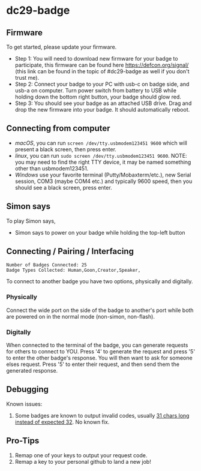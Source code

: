 # dc29-badge

## Firmware
To get started, please update your firmware.

* Step 1: You will need to download new firmware for your badge to participate, this firmware can be found here https://defcon.org/signal/ (this link can be found in the topic of #dc29-badge as well if you don't trust me).
* Step 2: Connect your badge to your PC with usb-c on badge side, and usb-a on computer. Turn power switch from battery to USB while holding down the bottom right button, your badge should glow red.
* Step 3: You should see your badge as an attached USB drive. Drag and drop the new firmware into your badge. It should automatically reboot.

## Connecting from computer

* *macOS*, you can run `screen /dev/tty.usbmodem123451 9600` which will present a black screen, then press enter. 
* *linux*, you can run `sudo screen /dev/tty.usbmodem123451 9600`. NOTE: you may need to find the right TTY device, it may be named something other than usbmodem123451.  
* *Windows* use your favorite terminal (Putty/Mobaxterm/etc.), new Serial session, COM3 (maybe COM4 etc.) and typically 9600 speed, then you should see a black screen, press enter.

## Simon says

To play Simon says, 

* Simon says to power on your badge while holding the top-left button

## Connecting / Pairing / Interfacing

```
Number of Badges Connected: 25
Badge Types Collected: Human,Goon,Creator,Speaker,
```

To connect to another badge you have two options, physically and digitally.

### Physically
Connect the wide port on the side of the badge to another's port while both are powered on in the normal mode (non-simon, non-flash).

### Digitally
When connected to the terminal of the badge, you can generate requests for others to connect to YOU. Press '4' to generate the request and press '5' to enter the other badge's response. You will then want to ask for someone elses request. Press '5' to enter their request, and then send them the generated response.

## Debugging

Known issues:

1. Some badges are known to output invalid codes, usually [31 chars long instead of expected 32](https://github.com/d1str0/dc29-badge/issues/1). No known fix.

## Pro-Tips

1. Remap one of your keys to output your request code.
2. Remap a key to your personal github to land a new job!
